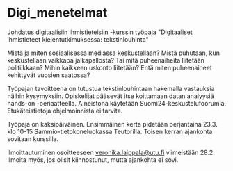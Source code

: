 # Digi_menetelmat

Johdatus digitaalisiin ihmistieteisiin -kurssin työpaja "Digitaaliset ihmistieteet kielentutkimuksessa: tekstinlouhinta"

Mistä ja miten sosiaalisessa mediassa keskustellaan? Mistä puhutaan, kun keskustellaan vaikkapa jalkapallosta? Tai mitä puheenaiheita liitetään politiikkaan? Mihin kaikkeen uskonto liitetään? Entä miten puheenaiheet kehittyvät vuosien saatossa?

Työpajan tavoitteena on tutustua tekstinlouhintaan hakemalla vastauksia näihin kysymyksiin. Opiskelijat pääsevät itse koittamaan datan analyysiä hands-on -periaatteella. Aineistona käytetään Suomi24-keskustelufoorumia. Etukäteistietoja ohjelmoinnista ei tarvita.

Työpaja on kaksipäiväinen. Ensimmäinen kerta pidetään perjantaina 23.3. klo 10-15 Sammio-tietokoneluokassa Teutorilla. Toisen kerran ajankohta sovitaan kurssilla.

Ilmoittautuminen osoitteeseen veronika.laippala@utu.fi viimeistään 28.2. Ilmoita myös, jos olisit kiinnostunut, mutta ajankohta ei sovi.
